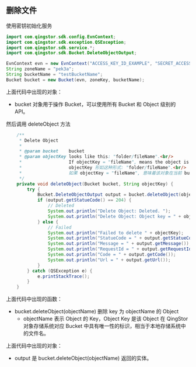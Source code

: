 ## 删除文件

使用密钥初始化服务

``` java
import com.qingstor.sdk.config.EvnContext;
import com.qingstor.sdk.exception.QSException;
import com.qingstor.sdk.service.*;
import com.qingstor.sdk.Bucket.DeleteObjectOutput;

EvnContext evn = new EvnContext("ACCESS_KEY_ID_EXAMPLE", "SECRET_ACCESS_KEY_EXAMPLE");
String zoneName = "pek3a";
String bucketName = "testBucketName";
Bucket bucket = new Bucket(evn, zoneKey, bucketName);
```

上面代码中出现的对象：
- bucket 对象用于操作 Bucket，可以使用所有 Bucket 和 Object 级别的 API。

然后调用 deleteObject 方法

``` java
    /**
     * Delete Object
     *
     * @param bucket    bucket
     * @param objectKey looks like this: "folder/fileName".<br/>
     *                  If objectKey = "fileName", means the object is in the bucket's root folder.<br/>
     *                  objectKey 形如这种形式: "folder/fileName".<br/>
     *                  如果 objectKey = "fileName", 意味着该对象在当前 bucket 的根目录。
     */
    private void deleteObject(Bucket bucket, String objectKey) {
        try {
            Bucket.DeleteObjectOutput output = bucket.deleteObject(objectKey);
            if (output.getStatueCode() == 204) {
                // Deleted
                System.out.println("Delete Object: Deleted. ");
                System.out.println("Delete Object: Object key = " + objectKey);
            } else {
                // Failed
                System.out.println("Failed to delete " + objectKey);
                System.out.println("StatueCode = " + output.getStatueCode());
                System.out.println("Message = " + output.getMessage());
                System.out.println("RequestId = " + output.getRequestId());
                System.out.println("Code = " + output.getCode());
                System.out.println("Url = " + output.getUrl());
            }
        } catch (QSException e) {
            e.printStackTrace();
        }
    }
```

上面代码中出现的函数：
- bucket.deleteObject(objectName) 删除 key 为 objectName 的 Object
	- objectName 表示 Object 的 Key，Object Key 是该 Object 在 QingStor 对象存储系统对应 Bucket 中具有唯一性的标识，相当于本地存储系统中的文件名。


上面代码中出现的对象：
- output 是 bucket.deleteObject(objectName) 返回的实体。
